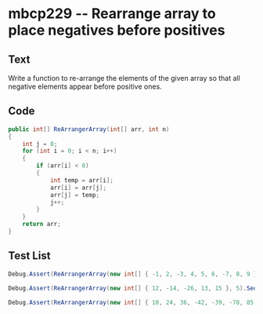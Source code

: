 # mbcp229 -- Rearrange array to place negatives before positives

## Text

Write a function to re-arrange the elements of the given array so that all negative elements appear before positive ones.

## Code

```csharp
public int[] ReArrangerArray(int[] arr, int n)
{
    int j = 0;
    for (int i = 0; i < n; i++)
    {
        if (arr[i] < 0)
        {
            int temp = arr[i];
            arr[i] = arr[j];
            arr[j] = temp;
            j++;
        }
    }
    return arr;
}
```

## Test List

```csharp
Debug.Assert(ReArrangerArray(new int[] { -1, 2, -3, 4, 5, 6, -7, 8, 9 }, 9).SequenceEqual(new int[] { -1, -3, -7, 4, 5, 6, 2, 8, 9 }));
```

```csharp
Debug.Assert(ReArrangerArray(new int[] { 12, -14, -26, 13, 15 }, 5).SequenceEqual(new int[] { -14, -26, 12, 13, 15 }));
```

```csharp
Debug.Assert(ReArrangerArray(new int[] { 10, 24, 36, -42, -39, -78, 85 }, 7).SequenceEqual(new int[] { -42, -39, -78, 10, 24, 36, 85 }));
```

